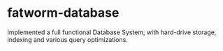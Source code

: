 fatworm-database
================

Implemented a full functional Database System, with hard-drive storage, indexing and various query optimizations.
